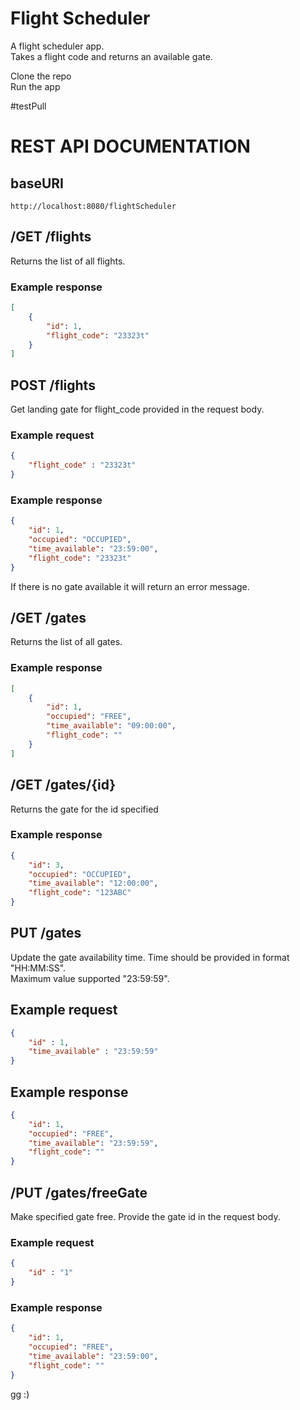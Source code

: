 # Flight Scheduler
A flight scheduler app.  
Takes a flight code and returns an available gate.  

Clone the repo  
Run the app

#testPull


# REST API DOCUMENTATION

## baseURI 
```text
http://localhost:8080/flightScheduler
```
## /GET /flights
Returns the list of all flights.  
### Example response
```json
[
    {
        "id": 1,
        "flight_code": "23323t"
    }
]
```

## POST /flights
Get landing gate for flight_code provided in the request body.
### Example request
```json
{
    "flight_code" : "23323t"
}
```  
### Example response
```json
{
    "id": 1,
    "occupied": "OCCUPIED",
    "time_available": "23:59:00",
    "flight_code": "23323t"
}
```
If there is no gate available it will return an error message.

## /GET /gates  
Returns the list of all gates.

### Example response
```json
[
    {
        "id": 1,
        "occupied": "FREE",
        "time_available": "09:00:00",
        "flight_code": ""
    }
]
```

## /GET /gates/{id}  
Returns the gate for the id specified  
### Example response
```json
{
    "id": 3,
    "occupied": "OCCUPIED",
    "time_available": "12:00:00",
    "flight_code": "123ABC"
}
```
## PUT /gates
Update the gate availability time.
Time should be provided in format "HH:MM:SS".  
Maximum value supported "23:59:59".
## Example request
```json
{
    "id" : 1,
    "time_available" : "23:59:59"
}
```
## Example response
```json
{
    "id": 1,
    "occupied": "FREE",
    "time_available": "23:59:59",
    "flight_code": ""
}
```

## /PUT /gates/freeGate
Make specified gate free.
Provide the gate id in the request body.
### Example request
```json
{
    "id" : "1"
}  
```
### Example response
```json
{
    "id": 1,
    "occupied": "FREE",
    "time_available": "23:59:00",
    "flight_code": ""
}
```


gg :)
